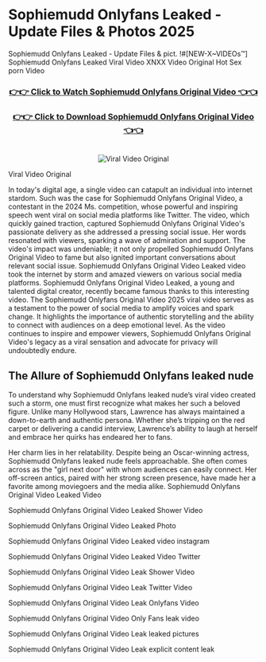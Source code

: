 # Sophiemudd Onlyfans Leaked - Update Files & Photos 2025

Sophiemudd Onlyfans Leaked - Update Files & pict. !#[NEW-X~VIDEOs™] Sophiemudd Onlyfans Leaked Viral Video XNXX Video Original Hot Sex porn Video
<br>
<div align="center">
<h3><a href="https://links2leaks.com/sophiemudd" rel="nofollow">👉👉 Click to Watch Sophiemudd Onlyfans Original Video 👈👈</a></h3>
<h3><a href="https://links2leaks.com/sophiemudd" rel="nofollow">👉👉 Click to Download Sophiemudd Onlyfans Original Video 👈👈</a></h3>
<br>
<a href="https://links2leaks.com/sophiemudd" rel="nofollow"><img src="https://i.ibb.co/Gkj2r4b/banner.png" alt="Viral Video Original" style="max-width: 100%; display: inline-block;" data-target="animated-image.originalImage"></a>
</div>

Viral Video Original

In today's digital age, a single video can catapult an individual into internet stardom. Such was the case for Sophiemudd Onlyfans Original Video, a contestant in the 2024 Ms. competition, whose powerful and inspiring speech went viral on social media platforms like Twitter.
The video, which quickly gained traction, captured Sophiemudd Onlyfans Original Video's passionate delivery as she addressed a pressing social issue. Her words resonated with viewers, sparking a wave of admiration and support. The video's impact was undeniable; it not only propelled Sophiemudd Onlyfans Original Video to fame but also ignited important conversations about relevant social issue.
Sophiemudd Onlyfans Original Video Leaked video took the internet by storm and amazed viewers on various social media platforms. Sophiemudd Onlyfans Original Video Leaked, a young and talented digital creator, recently became famous thanks to this interesting video.
The Sophiemudd Onlyfans Original Video 2025 viral video serves as a testament to the power of social media to amplify voices and spark change. It highlights the importance of authentic storytelling and the ability to connect with audiences on a deep emotional level. As the video continues to inspire and empower viewers, Sophiemudd Onlyfans Original Video's legacy as a viral sensation and advocate for privacy will undoubtedly endure.

<h2>The Allure of Sophiemudd Onlyfans leaked nude</h2>


To understand why Sophiemudd Onlyfans leaked nude’s viral video created such a storm, one must first recognize what makes her such a beloved figure. Unlike many Hollywood stars, Lawrence has always maintained a down-to-earth and authentic persona. Whether she’s tripping on the red carpet or delivering a candid interview, Lawrence’s ability to laugh at herself and embrace her quirks has endeared her to fans.

Her charm lies in her relatability. Despite being an Oscar-winning actress, Sophiemudd Onlyfans leaked nude feels approachable. She often comes across as the "girl next door" with whom audiences can easily connect. Her off-screen antics, paired with her strong screen presence, have made her a favorite among moviegoers and the media alike.
Sophiemudd Onlyfans Original Video Leaked Video

Sophiemudd Onlyfans Original Video Leaked Shower Video

Sophiemudd Onlyfans Original Video Leaked Photo

Sophiemudd Onlyfans Original Video Leaked video instagram

Sophiemudd Onlyfans Original Video Leaked Video Twitter

Sophiemudd Onlyfans Original Video Leak Shower Video

Sophiemudd Onlyfans Original Video Leak Twitter Video

Sophiemudd Onlyfans Original Video Leak Onlyfans Video

Sophiemudd Onlyfans Original Video Only Fans leak video

Sophiemudd Onlyfans Original Video Leak leaked pictures

Sophiemudd Onlyfans Original Video Leak explicit content leak